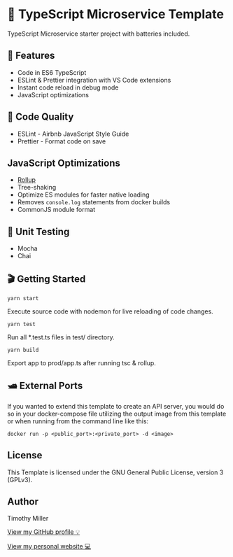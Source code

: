 # 🐬 TypeScript Microservice Template

TypeScript Microservice starter project with batteries included.

## 🔔 Features

- Code in ES6 TypeScript
- ESLint & Prettier integration with VS Code extensions
- Instant code reload in debug mode
- JavaScript optimizations

## 🔩 Code Quality

- ESLint - Airbnb JavaScript Style Guide
- Prettier - Format code on save

## JavaScript Optimizations

- [Rollup](https://www.npmjs.com/package/rollup)
- Tree-shaking
- Optimize ES modules for faster native loading
- Removes `console.log` statements from docker builds
- CommonJS module format

## 🔨 Unit Testing

- Mocha
- Chai

## 🎬 Getting Started

```yarn start```

Execute source code with nodemon for live reloading of code changes.

```yarn test```

Run all *.test.ts files in test/ directory.

```yarn build```

Export app to prod/app.ts after running tsc & rollup.

## 🛥️ External Ports

If you wanted to extend this template to create an API server, you would do so in your docker-compose file utilizing the output image from this template or when running from the command line like this:

```docker run -p <public_port>:<private_port> -d <image>```

## License

This Template is licensed under the GNU General Public License, version 3 (GPLv3).

## Author

Timothy Miller

[View my GitHub profile 💡](https://github.com/timothymiller)

[View my personal website 💻](https://timknowsbest.com)
